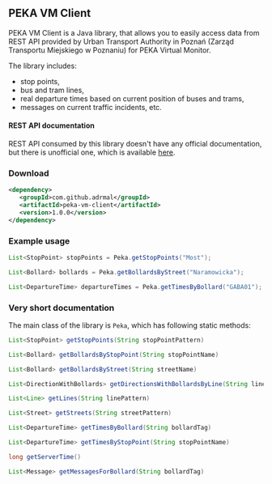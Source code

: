 ## PEKA VM Client

PEKA VM Client is a Java library, that allows you to easily access data from REST API provided by Urban Transport Authority in Poznań (Zarząd Transportu Miejskiego w Poznaniu) for PEKA Virtual Monitor. 

The library includes:
- stop points,
- bus and tram lines,
- real departure times based on current position of buses and trams,
- messages on current traffic incidents, etc.

#### REST API documentation

REST API consumed by this library doesn't have any official documentation, but there is unofficial one, which is available [here](https://github.com/xavery/peka-vm-api).

### Download

```xml
<dependency>
   <groupId>com.github.adrmal</groupId>
   <artifactId>peka-vm-client</artifactId>
   <version>1.0.0</version>
</dependency>
```

### Example usage

```java
List<StopPoint> stopPoints = Peka.getStopPoints("Most");

List<Bollard> bollards = Peka.getBollardsByStreet("Naramowicka");

List<DepartureTime> departureTimes = Peka.getTimesByBollard("GABA01");
```

### Very short documentation

The main class of the library is ```Peka```, which has following static methods:

```java
List<StopPoint> getStopPoints(String stopPointPattern)
```

```java
List<Bollard> getBollardsByStopPoint(String stopPointName)
```

```java
List<Bollard> getBollardsByStreet(String streetName)
```

```java
List<DirectionWithBollards> getDirectionsWithBollardsByLine(String lineNumber)
```

```java
List<Line> getLines(String linePattern)
```

```java
List<Street> getStreets(String streetPattern)
```

```java
List<DepartureTime> getTimesByBollard(String bollardTag)
```

```java
List<DepartureTime> getTimesByStopPoint(String stopPointName)
```

```java
long getServerTime()
```

```java
List<Message> getMessagesForBollard(String bollardTag)
```
